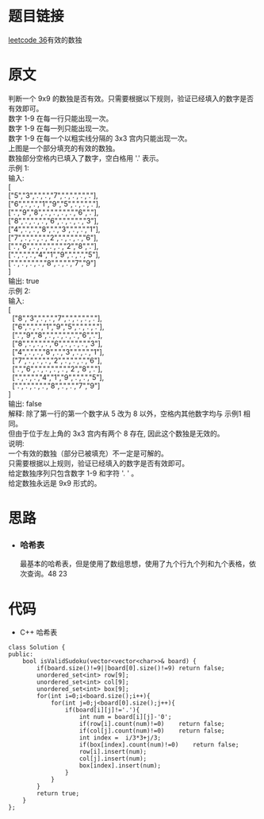# 题目链接
[leetcode 36](https://leetcode-cn.com/problems/valid-sudoku/)有效的数独

# 原文
判断一个 9x9 的数独是否有效。只需要根据以下规则，验证已经填入的数字是否有效即可。  
数字 1-9 在每一行只能出现一次。  
数字 1-9 在每一列只能出现一次。  
数字 1-9 在每一个以粗实线分隔的 3x3 宫内只能出现一次。  
上图是一个部分填充的有效的数独。  
数独部分空格内已填入了数字，空白格用 '.' 表示。  
示例 1:  
输入:  
[  
  ["5","3",".",".","7",".",".",".","."],  
  ["6",".",".","1","9","5",".",".","."],  
  [".","9","8",".",".",".",".","6","."],  
  ["8",".",".",".","6",".",".",".","3"],  
  ["4",".",".","8",".","3",".",".","1"],  
  ["7",".",".",".","2",".",".",".","6"],  
  [".","6",".",".",".",".","2","8","."],  
  [".",".",".","4","1","9",".",".","5"],  
  [".",".",".",".","8",".",".","7","9"]  
]  
输出: true  
示例 2:  
输入:  
[  
  ["8","3",".",".","7",".",".",".","."],  
  ["6",".",".","1","9","5",".",".","."],  
  [".","9","8",".",".",".",".","6","."],  
  ["8",".",".",".","6",".",".",".","3"],  
  ["4",".",".","8",".","3",".",".","1"],  
  ["7",".",".",".","2",".",".",".","6"],  
  [".","6",".",".",".",".","2","8","."],  
  [".",".",".","4","1","9",".",".","5"],  
  [".",".",".",".","8",".",".","7","9"]  
]  
输出: false  
解释: 除了第一行的第一个数字从 5 改为 8 以外，空格内其他数字均与 示例1 相同。  
     但由于位于左上角的 3x3 宫内有两个 8 存在, 因此这个数独是无效的。  
说明:  
一个有效的数独（部分已被填充）不一定是可解的。  
只需要根据以上规则，验证已经填入的数字是否有效即可。  
给定数独序列只包含数字 1-9 和字符 '. ' 。  
给定数独永远是 9x9 形式的。  

# 思路
- ### **哈希表**
  最基本的哈希表，但是使用了数组思想，使用了九个行九个列和九个表格，依次查询。48 23


# 代码
- C++ 哈希表
```
class Solution {
public:
    bool isValidSudoku(vector<vector<char>>& board) {
        if(board.size()!=9||board[0].size()!=9) return false;
        unordered_set<int> row[9];
        unordered_set<int> col[9];
        unordered_set<int> box[9];
        for(int i=0;i<board.size();i++){
            for(int j=0;j<board[0].size();j++){
                if(board[i][j]!='.'){
                    int num = board[i][j]-'0';
                    if(row[i].count(num)!=0)    return false;
                    if(col[j].count(num)!=0)    return false;
                    int index =  i/3*3+j/3;
                    if(box[index].count(num)!=0)    return false;
                    row[i].insert(num);
                    col[j].insert(num);
                    box[index].insert(num);
                }
            }
        }
        return true;
    }
};
```
